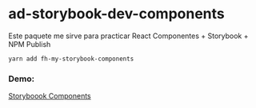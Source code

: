 # ad-storybook-dev-components

Este paquete me sirve para practicar React Componentes + Storybook + NPM Publish

```
yarn add fh-my-storybook-components
```

### Demo:
[Storyboook Components](https://anibaldel.github.io/storyBook-components/?path=/story/example-introduction--page) 
